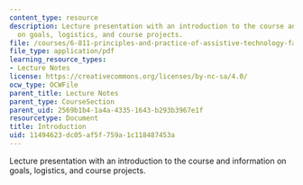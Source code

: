 ```yaml
---
content_type: resource
description: Lecture presentation with an introduction to the course and information
  on goals, logistics, and course projects.
file: /courses/6-811-principles-and-practice-of-assistive-technology-fall-2014/11494623dc05af5f759a1c118487453a_MIT6_811F14_Introduction.pdf
file_type: application/pdf
learning_resource_types:
- Lecture Notes
license: https://creativecommons.org/licenses/by-nc-sa/4.0/
ocw_type: OCWFile
parent_title: Lecture Notes
parent_type: CourseSection
parent_uid: 2569b1b4-1a4a-4335-1643-b293b3967e1f
resourcetype: Document
title: Introduction
uid: 11494623-dc05-af5f-759a-1c118487453a
---
```

Lecture presentation with an introduction to the course and information on goals, logistics, and course projects.